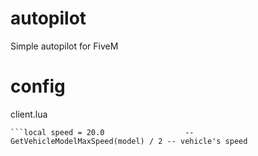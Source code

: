 # autopilot
Simple autopilot for FiveM

# config
client.lua

```local useESXanimations = false      -- If you use esx_animations change it to true (no need for extra loop reading X key to clear ped tasks)
```local speed = 20.0                  -- GetVehicleModelMaxSpeed(model) / 2 -- vehicle's speed
